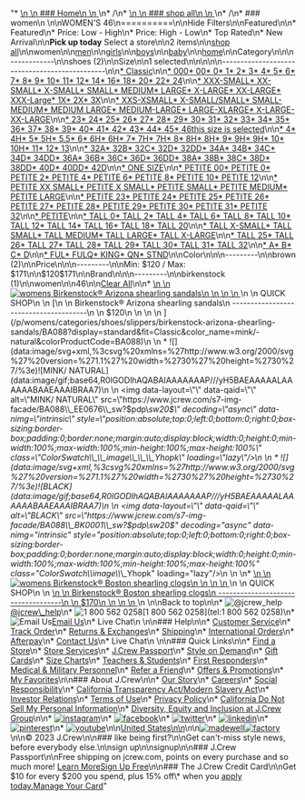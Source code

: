 "*   [\n    \n    ### Home\n    \n    ](/)\n*   /\n*   [\n    \n    ### shop all\n    \n    ](/all)\n*   /\n*   ### women\n    \n\nWOMEN'S 46\n==========\n\nHide Filters\n\nFeatured\n\n*   Featured\n*   Price: Low - High\n*   Price: High - Low\n*   Top Rated\n*   New Arrival\n\n**Pick up today** Select a store\n\n2 items\n\n[shop all](/all/?crawl=no)\n\nwomen\n\n[men](/all/mens?crawl=no)\n\n[girls](/all/girls?crawl=no)\n\n[boys](/all/boys?crawl=no)\n\n[baby](/all/baby?crawl=no)\n\n[home](/all/home?crawl=no)\n\nCategory\n\n\n------------\n\n[](/all/womens?sub-categories=womens-shopall-shoes&crawl=no&size=46)shoes (2)\n\nSize\n\n1 selected[](/all/womens?crawl=no)\n\n\n\n\n----------------------------------------------\n\n[*   Classic](/all/womens?crawl=no&fit=Classic&size=46)\n\n[*   000](/all/womens?crawl=no&size=000,46)[*   00](/all/womens?crawl=no&size=00,46)[*   0](/all/womens?crawl=no&size=0,46)[*   1](/all/womens?crawl=no&size=1,46)[*   2](/all/womens?crawl=no&size=2,46)[*   3](/all/womens?crawl=no&size=3,46)[*   4](/all/womens?crawl=no&size=4,46)[*   5](/all/womens?crawl=no&size=46,5)[*   6](/all/womens?crawl=no&size=46,6)[*   7](/all/womens?crawl=no&size=46,7)[*   8](/all/womens?crawl=no&size=46,8)[*   9](/all/womens?crawl=no&size=46,9)[*   10](/all/womens?crawl=no&size=10,46)[*   11](/all/womens?crawl=no&size=11,46)[*   12](/all/womens?crawl=no&size=12,46)[*   14](/all/womens?crawl=no&size=14,46)[*   16](/all/womens?crawl=no&size=16,46)[*   18](/all/womens?crawl=no&size=18,46)[*   20](/all/womens?crawl=no&size=20,46)[*   22](/all/womens?crawl=no&size=22,46)[*   24](/all/womens?crawl=no&size=24,46)\n\n[*   XXX-SMALL](/all/womens?crawl=no&size=46,XXX-SMALL)[*   XX-SMALL](/all/womens?crawl=no&size=46,XX-SMALL)[*   X-SMALL](/all/womens?crawl=no&size=46,X-SMALL)[*   SMALL](/all/womens?crawl=no&size=46,SMALL)[*   MEDIUM](/all/womens?crawl=no&size=46,MEDIUM)[*   LARGE](/all/womens?crawl=no&size=46,LARGE)[*   X-LARGE](/all/womens?crawl=no&size=46,X-LARGE)[*   XX-LARGE](/all/womens?crawl=no&size=46,XX-LARGE)[*   XXX-Large](/all/womens?crawl=no&size=46,XXXL)[*   1X](/all/womens?crawl=no&size=1X,46)[*   2X](/all/womens?crawl=no&size=2X,46)[*   3X](/all/womens?crawl=no&size=3X,46)\n\n[*   XXS-XSMALL](/all/womens?crawl=no&size=46,XXS-XSMALL)[*   X-SMALL/SMALL](/all/womens?crawl=no&size=46,X-SMALL%2FSMALL)[*   SMALL-MEDIUM](/all/womens?crawl=no&size=46,SMALL-MEDIUM)[*   MEDIUM LARGE](/all/womens?crawl=no&size=46,MEDIUM%20LARGE)[*   MEDIUM-LARGE](/all/womens?crawl=no&size=46,MEDIUM-LARGE)[*   LARGE-XLARGE](/all/womens?crawl=no&size=46,LARGE-XLARGE)[*   X-LARGE-XX-LARGE](/all/womens?crawl=no&size=46,X-LARGE-XX-LARGE)\n\n[*   23](/all/womens?crawl=no&size=23,46)[*   24](/all/womens?crawl=no&size=24G,46)[*   25](/all/womens?crawl=no&size=25,46)[*   26](/all/womens?crawl=no&size=26,46)[*   27](/all/womens?crawl=no&size=27,46)[*   28](/all/womens?crawl=no&size=28,46)[*   29](/all/womens?crawl=no&size=29,46)[*   30](/all/womens?crawl=no&size=30,46)[*   31](/all/womens?crawl=no&size=31,46)[*   32](/all/womens?crawl=no&size=32,46)[*   33](/all/womens?crawl=no&size=33,46)[*   34](/all/womens?crawl=no&size=34,46)[*   35](/all/womens?crawl=no&size=35,46)[*   36](/all/womens?crawl=no&size=36,46)[*   37](/all/womens?crawl=no&size=37,46)[*   38](/all/womens?crawl=no&size=38,46)[*   39](/all/womens?crawl=no&size=39,46)[*   40](/all/womens?crawl=no&size=40,46)[*   41](/all/womens?crawl=no&size=41,46)[*   42](/all/womens?crawl=no&size=42,46)[*   43](/all/womens?crawl=no&size=43,46)[*   44](/all/womens?crawl=no&size=44,46)[*   45](/all/womens?crawl=no&size=45,46)[*   46this size is selected](/all/womens?crawl=no)\n\n[*   4](/all/womens?crawl=no&size=4%20MEDIUM,46)[*   4H](/all/womens?crawl=no&size=46,4H%20MEDIUM)[*   5](/all/womens?crawl=no&size=46,5%20MEDIUM)[*   5H](/all/womens?crawl=no&size=46,5H%20MEDIUM)[*   5.5](/all/womens?crawl=no&size=46,5.5)[*   6](/all/womens?crawl=no&size=46,6%20MEDIUM)[*   6H](/all/womens?crawl=no&size=46,6H)[*   6H](/all/womens?crawl=no&size=46,6H%20MEDIUM)[*   7](/all/womens?crawl=no&size=46,7%20MEDIUM)[*   7H](/all/womens?crawl=no&size=46,7H%20MEDIUM)[*   7H](/all/womens?crawl=no&size=46,7H)[*   8](/all/womens?crawl=no&size=46,8%20MEDIUM)[*   8H](/all/womens?crawl=no&size=46,8H%20MEDIUM)[*   8H](/all/womens?crawl=no&size=46,8H)[*   9](/all/womens?crawl=no&size=46,9%20MEDIUM)[*   9H](/all/womens?crawl=no&size=46,9H%20MEDIUM)[*   9H](/all/womens?crawl=no&size=46,9H)[*   10](/all/womens?crawl=no&size=10%20MEDIUM,46)[*   10H](/all/womens?crawl=no&size=10H%20MEDIUM,46)[*   11](/all/womens?crawl=no&size=11%20MEDIUM,46)[*   12](/all/womens?crawl=no&size=12%20MEDIUM,46)[*   13](/all/womens?crawl=no&size=13,46)\n\n[*   32A](/all/womens?crawl=no&size=32A,46)[*   32B](/all/womens?crawl=no&size=32B,46)[*   32C](/all/womens?crawl=no&size=32C,46)[*   32D](/all/womens?crawl=no&size=32D,46)[*   32DD](/all/womens?crawl=no&size=32DD,46)[*   34A](/all/womens?crawl=no&size=34A,46)[*   34B](/all/womens?crawl=no&size=34B,46)[*   34C](/all/womens?crawl=no&size=34C,46)[*   34D](/all/womens?crawl=no&size=34D,46)[*   34DD](/all/womens?crawl=no&size=34DD,46)[*   36A](/all/womens?crawl=no&size=36A,46)[*   36B](/all/womens?crawl=no&size=36B,46)[*   36C](/all/womens?crawl=no&size=36C,46)[*   36D](/all/womens?crawl=no&size=36D,46)[*   36DD](/all/womens?crawl=no&size=36DD,46)[*   38A](/all/womens?crawl=no&size=38A,46)[*   38B](/all/womens?crawl=no&size=38B,46)[*   38C](/all/womens?crawl=no&size=38C,46)[*   38D](/all/womens?crawl=no&size=38D,46)[*   38DD](/all/womens?crawl=no&size=38DD,46)[*   40D](/all/womens?crawl=no&size=40D,46)[*   40DD](/all/womens?crawl=no&size=40DD,46)[*   42D](/all/womens?crawl=no&size=42D,46)\n\n[*   ONE SIZE](/all/womens?crawl=no&size=46,ONE%20SIZE)\n\n[*   PETITE 00](/all/womens?crawl=no&size=46,PETITE%2000)[*   PETITE 0](/all/womens?crawl=no&size=46,PETITE%200)[*   PETITE 2](/all/womens?crawl=no&size=46,PETITE%202)[*   PETITE 4](/all/womens?crawl=no&size=46,PETITE%204)[*   PETITE 6](/all/womens?crawl=no&size=46,PETITE%206)[*   PETITE 8](/all/womens?crawl=no&size=46,PETITE%208)[*   PETITE 10](/all/womens?crawl=no&size=46,PETITE%2010)[*   PETITE 12](/all/womens?crawl=no&size=46,PETITE%2012)\n\n[*   PETITE XX SMALL](/all/womens?crawl=no&size=46,PETITE%20XX%20SMALL)[*   PETITE X SMALL](/all/womens?crawl=no&size=46,PETITE%20X%20SMALL)[*   PETITE SMALL](/all/womens?crawl=no&size=46,PETITE%20SMALL)[*   PETITE MEDIUM](/all/womens?crawl=no&size=46,PETITE%20MEDIUM)[*   PETITE LARGE](/all/womens?crawl=no&size=46,PETITE%20LARGE)\n\n[*   PETITE 23](/all/womens?crawl=no&size=46,PETITE%2023)[*   PETITE 24](/all/womens?crawl=no&size=46,PETITE%2024)[*   PETITE 25](/all/womens?crawl=no&size=46,PETITE%2025)[*   PETITE 26](/all/womens?crawl=no&size=46,PETITE%2026)[*   PETITE 27](/all/womens?crawl=no&size=46,PETITE%2027)[*   PETITE 28](/all/womens?crawl=no&size=46,PETITE%2028)[*   PETITE 29](/all/womens?crawl=no&size=46,PETITE%2029)[*   PETITE 30](/all/womens?crawl=no&size=46,PETITE%2030)[*   PETITE 31](/all/womens?crawl=no&size=46,PETITE%2031)[*   PETITE 32](/all/womens?crawl=no&size=46,PETITE%2032)\n\n[*   PETITE](/all/womens?crawl=no&size=46,PETITE)\n\n[*   TALL 0](/all/womens?crawl=no&size=46,TALL%20SIZE%200)[*   TALL 2](/all/womens?crawl=no&size=46,TALL%202)[*   TALL 4](/all/womens?crawl=no&size=46,TALL%204)[*   TALL 6](/all/womens?crawl=no&size=46,TALL%206)[*   TALL 8](/all/womens?crawl=no&size=46,TALL%208)[*   TALL 10](/all/womens?crawl=no&size=46,TALL%2010)[*   TALL 12](/all/womens?crawl=no&size=46,TALL%2012)[*   TALL 14](/all/womens?crawl=no&size=46,TALL%2014)[*   TALL 16](/all/womens?crawl=no&size=46,TALL%2016)[*   TALL 18](/all/womens?crawl=no&size=46,TALL%2018)[*   TALL 20](/all/womens?crawl=no&size=46,TALL%2020)\n\n[*   TALL X-SMALL](/all/womens?crawl=no&size=46,TALL%20X-SMALL)[*   TALL SMALL](/all/womens?crawl=no&size=46,TALL%20SMALL)[*   TALL MEDIUM](/all/womens?crawl=no&size=46,TALL%20MEDIUM)[*   TALL LARGE](/all/womens?crawl=no&size=46,TALL%20LARGE)[*   TALL X-LARGE](/all/womens?crawl=no&size=46,TALL%20X-LARGE)\n\n[*   TALL 25](/all/womens?crawl=no&size=46,TALL%2025)[*   TALL 26](/all/womens?crawl=no&size=46,TALL%2026)[*   TALL 27](/all/womens?crawl=no&size=46,TALL%2027)[*   TALL 28](/all/womens?crawl=no&size=46,TALL%2028)[*   TALL 29](/all/womens?crawl=no&size=46,TALL%2029)[*   TALL 30](/all/womens?crawl=no&size=46,TALL%2030)[*   TALL 31](/all/womens?crawl=no&size=46,TALL%2031)[*   TALL 32](/all/womens?crawl=no&size=46,TALL%2032)\n\n[*   A](/all/womens?crawl=no&size=46,A)[*   B](/all/womens?crawl=no&size=46,B)[*   C](/all/womens?crawl=no&size=46,C)[*   D](/all/womens?crawl=no&size=46,D)\n\n[*   FUL](/all/womens?crawl=no&size=46,FUL)[*   FULQ](/all/womens?crawl=no&size=46,FULQ)[*   KING](/all/womens?crawl=no&size=46,KING)[*   QN](/all/womens?crawl=no&size=46,QN)[*   STND](/all/womens?crawl=no&size=46,STND)\n\nColor\n\n\n---------\n\n[](/all/womens?crawl=no&l_color=root-brown&size=46)brown (2)\n\nPrice\n\n\n---------\n\nMin: $120 / Max: $171\n\n$120$171\n\nBrand\n\n\n---------\n\n[](/all/womens?brand=BIRKENSTOCK&crawl=no&size=46)birkenstock (1)\n\nwomen[](/all/?crawl=no)\n\n46[](/all/womens?crawl=no)\n\n[Clear All](/all/?crawl=no)\n\n*   [\n    \n    ![womens Birkenstock® Arizona shearling sandals](https://www.jcrew.com/s7-img-facade/BA088_EE0676?hei=640&crop=0,0,512,0)\n    \n    \n    \n    ](/p/womens/categories/shoes/slippers/birkenstock-arizona-shearling-sandals/BA088?display=standard&fit=Classic&color_name=mink/-natural&colorProductCode=BA088)\n    \n    QUICK SHOP\n    \n    [\n    \n    Birkenstock® Arizona shearling sandals\n    --------------------------------------\n    \n    $120\n    \n    \n    \n    ](/p/womens/categories/shoes/slippers/birkenstock-arizona-shearling-sandals/BA088?display=standard&fit=Classic&color_name=mink/-natural&colorProductCode=BA088)\n    \n    *   ![](data:image/svg+xml,%3csvg%20xmlns=%27http://www.w3.org/2000/svg%27%20version=%271.1%27%20width=%2730%27%20height=%2730%27/%3e)![MINK/ NATURAL](data:image/gif;base64,R0lGODlhAQABAIAAAAAAAP///yH5BAEAAAAALAAAAAABAAEAAAIBRAA7)\n        \n        <img data-layout=\"\" data-qaid=\"\" alt=\"MINK/ NATURAL\" src=\"https://www.jcrew.com/s7-img-facade/BA088\\_EE0676\\_sw?$pdp\\_sw20$\" decoding=\"async\" data-nimg=\"intrinsic\" style=\"position:absolute;top:0;left:0;bottom:0;right:0;box-sizing:border-box;padding:0;border:none;margin:auto;display:block;width:0;height:0;min-width:100%;max-width:100%;min-height:100%;max-height:100%\" class=\"ColorSwatch\\_\\_image\\_\\_\\_Yhopk\" loading=\"lazy\"/>\n        \n    *   ![](data:image/svg+xml,%3csvg%20xmlns=%27http://www.w3.org/2000/svg%27%20version=%271.1%27%20width=%2730%27%20height=%2730%27/%3e)![BLACK](data:image/gif;base64,R0lGODlhAQABAIAAAAAAAP///yH5BAEAAAAALAAAAAABAAEAAAIBRAA7)\n        \n        <img data-layout=\"\" data-qaid=\"\" alt=\"BLACK\" src=\"https://www.jcrew.com/s7-img-facade/BA088\\_BK0001\\_sw?$pdp\\_sw20$\" decoding=\"async\" data-nimg=\"intrinsic\" style=\"position:absolute;top:0;left:0;bottom:0;right:0;box-sizing:border-box;padding:0;border:none;margin:auto;display:block;width:0;height:0;min-width:100%;max-width:100%;min-height:100%;max-height:100%\" class=\"ColorSwatch\\_\\_image\\_\\_\\_Yhopk\" loading=\"lazy\"/>\n        \n    \n*   [\n    \n    ![womens Birkenstock&reg; Boston shearling clogs](https://www.jcrew.com/s7-img-facade/BA089_EE0676?hei=640&crop=0,0,512,0)\n    \n    \n    \n    ](/p/womens/categories/shoes/birkenstocks/birkenstockreg-boston-shearling-clogs/BA089?display=standard&fit=Classic&color_name=mink/-natural&colorProductCode=BA089)\n    \n    QUICK SHOP\n    \n    [\n    \n    Birkenstock® Boston shearling clogs\n    -----------------------------------\n    \n    $170\n    \n    \n    \n    ](/p/womens/categories/shoes/birkenstocks/birkenstockreg-boston-shearling-clogs/BA089?display=standard&fit=Classic&color_name=mink/-natural&colorProductCode=BA089)\n    \n\nBack to top\n\n*   ![@jcrew_help](/next-static/images/sidecar-modules/footer/twitter-2.svg)[@jcrew\\_help](https://twitter.com/jcrew_help)\n*   ![1 800 562 0258](/next-static/images/sidecar-modules/footer/phone-2.svg)[1 800 562 0258](tel:1 800 562 0258)\n*   ![Email Us](/next-static/images/sidecar-modules/footer/email.svg)[Email Us](mailto:help@jcrew.com)\n*   Live Chat\n    \n\n### Help\n\n*   [Customer Service](/help/customer-service)\n*   [Track Order](/help/order-status)\n*   [Returns & Exchanges](/help/returns-exchanges)\n*   [Shipping](/help/shipping-handling)\n*   [International Orders](/help/international-orders)\n*   [Afterpay](/afterpay-faq)\n*   [Contact Us](/help/contact-us)\n*   Live Chat\n    \n\n### Quick Links\n\n*   [Find a Store](https://stores.jcrew.com/search)\n*   [Store Services](/s/store-services)\n*   [J.Crew Passport](/s/rewards)\n*   [Style on Demand](/s/style-on-demand)\n*   [Gift Cards](/help/gift-card)\n*   [Size Charts](/r/size-charts)\n*   [Teachers & Students](/s/teacher-student-discount)\n*   [First Responders](/s/military-medical-first-responder-discount)\n*   [Medical & Military Personnel](/s/military-medical-first-responder-discount)\n*   [Refer a Friend](/share)\n*   [Offers & Promotions](/best-deals)\n*   [My Favorites](/favorites)\n\n### About J.Crew\n\n*   [Our Story](/s/aboutus)\n*   [Careers](https://jobs.jcrew.com)\n*   [Social Responsibility](/s/corporate-responsibility)\n*   [California Transparency Act/Modern Slavery Act](/s/CSR-california-transparency-act)\n*   [Investor Relations](https://investors.jcrew.com)\n*   [Terms of Use](/help/terms-of-use)\n*   [Privacy Policy](/help/privacy-policy)\n*   [California Do Not Sell My Personal Information](https://jcrew.clarip.com/dsr/create?brand=jcrew&type=3)\n*   [Diversity, Equity and Inclusion at J.Crew Group](/s/diversity-equity-inclusion)\n\n*   [![instagram](/next-static/images/sidecar-modules/footer/instagram-2.svg)](http://instagram.com/jcrew)\n*   [![facebook](/next-static/images/sidecar-modules/footer/facebook-2.svg)](https://www.facebook.com/jcrew)\n*   [![twitter](/next-static/images/sidecar-modules/footer/twitter-2.svg)](https://twitter.com/jcrew)\n*   [![linkedin](/next-static/images/sidecar-modules/footer/linkedin.svg)](https://www.linkedin.com/company/j-crew)\n*   [![pinterest](/next-static/images/sidecar-modules/footer/pinterest-2.svg)](http://pinterest.com/jcrew/)\n*   [![youtube](/next-static/images/sidecar-modules/footer/youtube-2.svg)](http://www.youtube.com/user/jcrewinsider)\n\n[United States\n\n](/r/context-chooser)\n\n[![madewell](/next-static/images/sidecar-modules/footer/madewell.svg)](https://www.madewell.com)[![factory](/next-static/images/sidecar-modules/navigation/jcrew-factory-logo-black.svg)](https://factory.jcrew.com)\n\n© 2023 J.Crew\n\n### like being first?\n\nGet can't-miss style news, before everybody else.\n\nsign up\n\nsignup\n\n### J.Crew Passport\n\nFree shipping on jcrew.com, points on every purchase and so much more! [Learn More](/s/rewards)[Sign Up Free](/?register=true)\n\n### The J.Crew Credit Card\n\nGet $10 for every $200 you spend, plus 15% off\\* when you [apply today.](/s/credit-card)[Manage Your Card](https://d.comenity.net/jcrew/)"